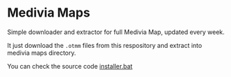 # Medivia Maps
Simple downloader and extractor for full Medivia Map, updated every week.

It just download the `.otmm` files from this respository and extract into medivia maps directory.

You can check the source code [installer.bat](installer.bat)

